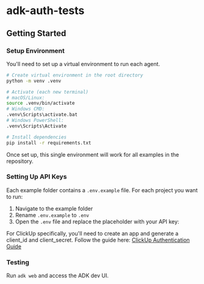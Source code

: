 # adk-auth-tests

## Getting Started

### Setup Environment

You'll need to set up a virtual environment to run each agent.

```bash
# Create virtual environment in the root directory
python -m venv .venv

# Activate (each new terminal)
# macOS/Linux:
source .venv/bin/activate
# Windows CMD:
.venv\Scripts\activate.bat
# Windows PowerShell:
.venv\Scripts\Activate

# Install dependencies
pip install -r requirements.txt
```

Once set up, this single environment will work for all examples in the repository.

### Setting Up API Keys

Each example folder contains a `.env.example` file. For each project you want to run:

1. Navigate to the example folder
2. Rename `.env.example` to `.env` 
3. Open the `.env` file and replace the placeholder with your API key:

For ClickUp specifically, you'll need to create an app and generate a client_id and client_secret. Follow the guide here: [ClickUp Authentication Guide](https://developer.clickup.com/docs/authentication#oauth-flow)

### Testing
Run `adk web` and access the ADK dev UI.

